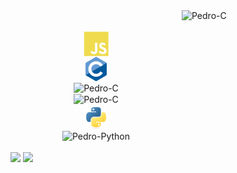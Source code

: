 <img align="right" alt="Pedro-C" height="230" width="230" src="https://www.svgrepo.com/show/421342/analysis-data-fabrication.svg">
<br>
<div style=display: "flex" align="center" ><br>
  <div><img align="center" alt="Pedro-Js" height="40" width="40" src="https://raw.githubusercontent.com/devicons/devicon/master/icons/javascript/javascript-plain.svg"></div>
  <div align="center"><img align="center" alt="Pedro-C" height="40" width="40" src="https://raw.githubusercontent.com/devicons/devicon/master/icons/c/c-original.svg"></div>
  <div align="center"><img align="center" alt="Pedro-C" height="40" width="40" src="https://cdn.jsdelivr.net/gh/devicons/devicon/icons/laravel/laravel-plain-wordmark.svg"/></div>
  <div align="center"><img align="center" alt="Pedro-C" height="40" width="40" src="https://cdn.jsdelivr.net/gh/devicons/devicon/icons/php/php-original.svg" /></div>
  <div align="center"><img align="center" alt="Pedro-Python" height="40" width="40" src="https://raw.githubusercontent.com/devicons/devicon/master/icons/python/python-original.svg"></div>
  <div><img align="center" alt="Pedro-Python" height="40" width="40" src="https://cdn.jsdelivr.net/gh/devicons/devicon/icons/mysql/mysql-original-wordmark.svg" /></div>
</div>
<br>
<div>
<a href="https://www.linkedin.com/in/pedro-henrique-bianco-schneider-95a752219/" target="_blank"><img src="https://img.shields.io/badge/-LinkedIn-%230077B5?style=for-the-badge&logo=linkedin&logoColor=white" target="_blank"></a>
 <a href = "mailto:phbschneider2002@gmail.com"><img src="https://img.shields.io/badge/-Gmail-%23333?style=for-the-badge&logo=gmail&logoColor=white" target="_blank"></a>
</div>
